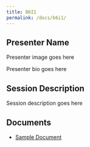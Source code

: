 ```yaml
---
title: B6I1
permalink: /docs/b6i1/
---
```


## Presenter Name

Presenter image goes here

Presenter bio goes here

## Session Description

Session description goes here

## Documents
 - [Sample Document](../wednesday/breakout6/documents/b1p1d1.pdf)